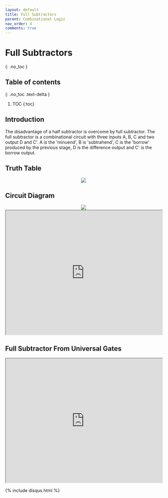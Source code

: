 ```yaml
---
layout: default
title: Full Subtractors
parent: Combinational Logic
nav_order: 4
comments: true
---
```


# Full Subtractors
{: .no_toc }

## Table of contents
{: .no_toc .text-delta }

1. TOC
{:toc}

## Introduction

The disadvantage of a half subtractor is overcome by full subtractor. 
The full subtractor is a combinational circuit with three inputs A, B, C and two output D and C'. 
A is the 'minuend', B is 'subtrahend', C is the 'borrow' produced by the previous stage, D is the difference output and C' is the borrow output.

## Truth Table

<div style="text-align:center"><img src="../../assets/images/fullsubstrator_truthtable.jpg" /></div>

## Circuit Diagram

<div style="text-align:center"><img src="../../assets/images/fullsubstrator_circuitdiagram.jpg" /></div>

<iframe width="100%" height="400px" src="https://circuitverse.org/simulator/embed/12119" id="projectPreview" scrolling="no" webkitAllowFullScreen mozAllowFullScreen allowFullScreen> </iframe>

## Full Subtractor From Universal Gates

<iframe width="100%" height="400px" src="https://circuitverse.org/simulator/embed/45278" id="projectPreview" scrolling="no" webkitAllowFullScreen mozAllowFullScreen allowFullScreen> </iframe>

{% include disqus.html %}

